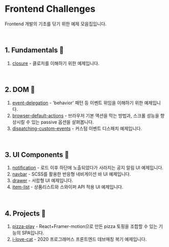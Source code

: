 # Frontend Challenges

Frontend 개발의 기초를 닦기 위한 예제 모음집입니다.

<br>

## 1. Fundamentals 🚌

1. [closure](./1-fundamentals/closure) - 클로저를 이해하기 위한 예제입니다.

<br>

## 2. DOM 🎈

1. [event-delegation](./2-dom/event-delegation) - 'behavior' 패턴 등 이벤트 위임을 이해하기 위한 예제입니다.
2. [browser-default-actions](./2-dom/browser-default-actions) - 브라우저 기본 액션을 막는 방법과, 스크롤 성능을 향상시킬 수 있는 passive 옵션을 살펴봅니다.
3. [dispatching-custom-events](./2-dom/dispatching-custom-events) - 커스텀 이벤트 디스패치 예제입니다.

<br>

## 3. UI Components 🎀

1. [notification](./3-ui/notification) - 로드 이후 하단에 노출되었다가 사라지는 공지 알림 UI 예제입니다.
2. [navbar](./3-ui/navbar) - SCSS를 활용한 반응형 네비게이션 바 UI 예제입니다.
3. [drawer](./3-ui/drawer) - 서랍형 UI 예제입니다.
4. [item-list](./3-ui/item-list) - 상품리스트와 스와이퍼 API 적용 UI 예제입니다.

<br>

## 4. Projects 🎁

1. [pizza-play](https://github.com/kschoi/pizza-play) - React+Framer-motion으로 만든 pizza 토핑을 조합할 수 있는 기능의 SPA입니다.
2. [i-love-cat](./4-projects/i-love-cat) - 2020 프로그래머스 프론트엔드 데브매칭 복기 예제입니다.
